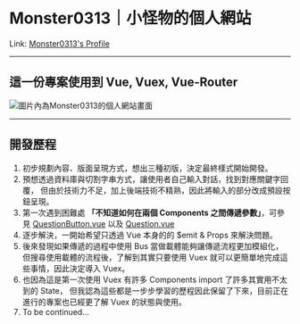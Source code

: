 # Monster0313｜小怪物的個人網站

Link: [Monster0313's Profile](https://monster0313.me)

---

## 這一份專案使用到 Vue, Vuex, Vue-Router

![圖片內為Monster0313的個人網站畫面](https://i.imgur.com/dZZv1mU.png "Monster0313's Profile")

---

## 開發歷程
1.  初步規劃內容、版面呈現方式，想出三種初版，決定最終樣式開始開發。
2.  預想透過資料庫與切割字串方式，讓使用者自己輸入對話，找到對應關鍵字回覆，
    但由於技術力不足，加上後端技術不精熟，因此將輸入的部分改成預設按鈕呈現。
3.  第一次遇到困難處 **「不知道如何在兩個 Components 之間傳遞參數」**，可參見 [QuestionButton.vue](https://github.com/Monster0313/Monster0313-Profile/blob/master/src/components/QuestionButton.vue) 以及 [Question.vue](https://github.com/Monster0313/Monster0313-Profile/blob/master/src/components/Question.vue)
4.  逐步解決，一開始希望只透過 Vue 本身的的 $emit & Props 來解決問題。
5.  後來發現如果傳遞的過程中使用 Bus 當做載體能夠讓傳遞流程更加模組化，
    但搜尋使用載體的流程後，了解到其實只要使用 Vuex 就可以更簡單地完成這些事情，因此決定導入 Vuex。
6.  也因為這是第一次使用 Vuex 有許多 Components import 了許多其實用不太到的 State，
    但我認為這些都是一步步學習的歷程因此保留了下來，目前正在進行的專案也已經更了解 Vuex 的狀態與使用。
7.  To be continued...
